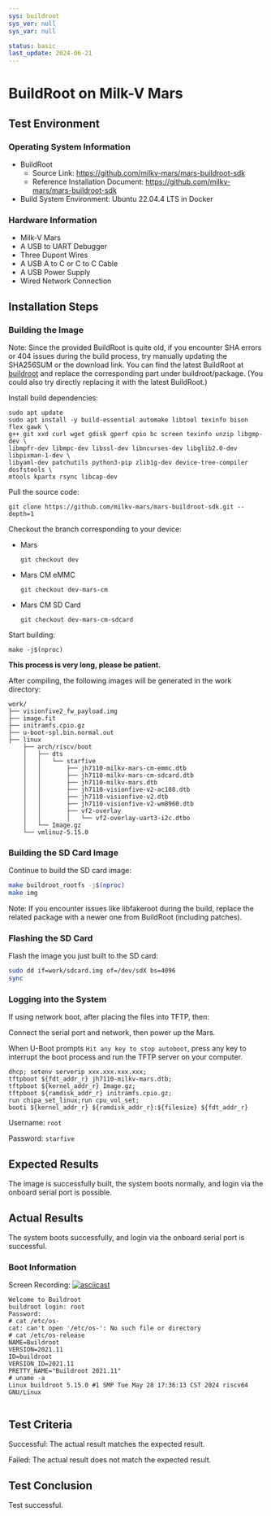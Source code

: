 ```yaml
---
sys: buildroot
sys_ver: null
sys_var: null

status: basic
last_update: 2024-06-21
---
```


# BuildRoot on Milk-V Mars

## Test Environment

### Operating System Information

- BuildRoot
  - Source Link: https://github.com/milkv-mars/mars-buildroot-sdk
  - Reference Installation Document: https://github.com/milkv-mars/mars-buildroot-sdk
- Build System Environment: Ubuntu 22.04.4 LTS in Docker

### Hardware Information

- Milk-V Mars
- A USB to UART Debugger
- Three Dupont Wires
- A USB A to C or C to C Cable
- A USB Power Supply
- Wired Network Connection

## Installation Steps

### Building the Image

Note: Since the provided BuildRoot is quite old, if you encounter SHA errors or 404 issues during the build process, try manually updating the SHA256SUM or the download link. You can find the latest BuildRoot at [buildroot](https://github.com/buildroot/buildroot) and replace the corresponding part under buildroot/package.
(You could also try directly replacing it with the latest BuildRoot.)

Install build dependencies:

```shell
sudo apt update
sudo apt install -y build-essential automake libtool texinfo bison flex gawk \
g++ git xxd curl wget gdisk gperf cpio bc screen texinfo unzip libgmp-dev \
libmpfr-dev libmpc-dev libssl-dev libncurses-dev libglib2.0-dev libpixman-1-dev \
libyaml-dev patchutils python3-pip zlib1g-dev device-tree-compiler dosfstools \
mtools kpartx rsync libcap-dev
```

Pull the source code:

```shell
git clone https://github.com/milkv-mars/mars-buildroot-sdk.git --depth=1
```

Checkout the branch corresponding to your device:

- Mars
  ```
  git checkout dev
  ```

- Mars CM eMMC
  ```
  git checkout dev-mars-cm
  ```

- Mars CM SD Card
  ```
  git checkout dev-mars-cm-sdcard
  ```

Start building:

```shell
make -j$(nproc)
```

**This process is very long, please be patient.**

After compiling, the following images will be generated in the work directory:

```
work/
├── visionfive2_fw_payload.img
├── image.fit
├── initramfs.cpio.gz
├── u-boot-spl.bin.normal.out
├── linux
    ├── arch/riscv/boot
    │   ├── dts
    │   │   └── starfive
    │   │       ├── jh7110-milkv-mars-cm-emmc.dtb
    │   │       ├── jh7110-milkv-mars-cm-sdcard.dtb
    │   │       ├── jh7110-milkv-mars.dtb
    │   │       ├── jh7110-visionfive-v2-ac108.dtb
    │   │       ├── jh7110-visionfive-v2.dtb
    │   │       ├── jh7110-visionfive-v2-wm8960.dtb
    │   │       ├── vf2-overlay
    │   │       │   └── vf2-overlay-uart3-i2c.dtbo
    │   └── Image.gz
    └── vmlinuz-5.15.0
```

### Building the SD Card Image

Continue to build the SD card image:
```bash
make buildroot_rootfs -j$(nproc)
make img
```

Note: If you encounter issues like libfakeroot during the build, replace the related package with a newer one from BuildRoot (including patches).

### Flashing the SD Card

Flash the image you just built to the SD card:
```bash
sudo dd if=work/sdcard.img of=/dev/sdX bs=4096
sync
```

### Logging into the System

If using network boot, after placing the files into TFTP, then:

Connect the serial port and network, then power up the Mars.

When U-Boot prompts `Hit any key to stop autoboot`, press any key to interrupt the boot process and run the TFTP server on your computer.

```
dhcp; setenv serverip xxx.xxx.xxx.xxx;
tftpboot ${fdt_addr_r} jh7110-milkv-mars.dtb;
tftpboot ${kernel_addr_r} Image.gz;
tftpboot ${ramdisk_addr_r} initramfs.cpio.gz;
run chipa_set_linux;run cpu_vol_set;
booti ${kernel_addr_r} ${ramdisk_addr_r}:${filesize} ${fdt_addr_r}
```

Username: `root`

Password: `starfive`

## Expected Results

The image is successfully built, the system boots normally, and login via the onboard serial port is possible.

## Actual Results

The system boots successfully, and login via the onboard serial port is successful.

### Boot Information

Screen Recording:
[![asciicast](https://asciinema.org/a/uweoEDTIkJplZk2LZwK3KVwhn.svg)](https://asciinema.org/a/uweoEDTIkJplZk2LZwK3KVwhn)

```log
Welcome to Buildroot
buildroot login: root
Password: 
# cat /etc/os-
cat: can't open '/etc/os-': No such file or directory
# cat /etc/os-release 
NAME=Buildroot
VERSION=2021.11
ID=buildroot
VERSION_ID=2021.11
PRETTY_NAME="Buildroot 2021.11"
# uname -a
Linux buildroot 5.15.0 #1 SMP Tue May 28 17:36:13 CST 2024 riscv64 GNU/Linux


```

## Test Criteria

Successful: The actual result matches the expected result.

Failed: The actual result does not match the expected result.

## Test Conclusion

Test successful.
